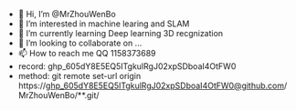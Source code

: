 - 👋 Hi, I’m @MrZhouWenBo
- 👀 I’m interested in machine learing and SLAM 
- 🌱 I’m currently learning Deep learning 3D recgnization
- 💞️ I’m looking to collaborate on ...
- 📫 How to reach me QQ 1158373689
- record:  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
- method: git remote set-url origin https://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@github.com/MrZhouWenBo/**.git/


<!---
MrZhouWenBo/MrZhouWenBo is a ✨ special ✨ repository because its `README.md` (this file) appears on your GitHub profile.
You can click the Preview link to take a look at your changes.
--->



